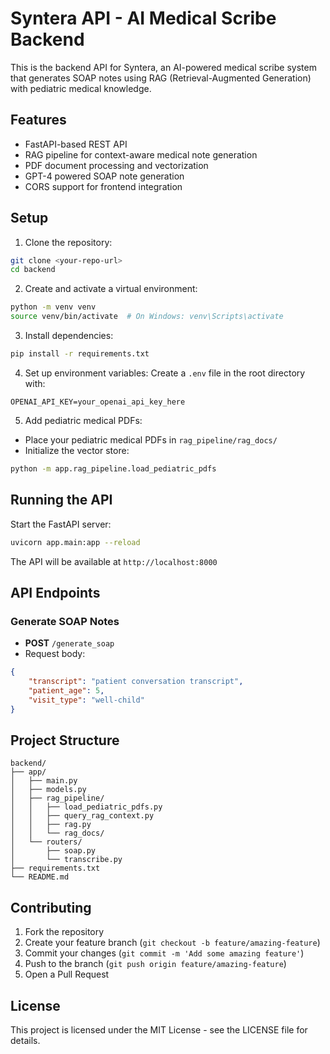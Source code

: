 # Syntera API - AI Medical Scribe Backend

This is the backend API for Syntera, an AI-powered medical scribe system that generates SOAP notes using RAG (Retrieval-Augmented Generation) with pediatric medical knowledge.

## Features

- FastAPI-based REST API
- RAG pipeline for context-aware medical note generation
- PDF document processing and vectorization
- GPT-4 powered SOAP note generation
- CORS support for frontend integration

## Setup

1. Clone the repository:
```bash
git clone <your-repo-url>
cd backend
```

2. Create and activate a virtual environment:
```bash
python -m venv venv
source venv/bin/activate  # On Windows: venv\Scripts\activate
```

3. Install dependencies:
```bash
pip install -r requirements.txt
```

4. Set up environment variables:
Create a `.env` file in the root directory with:
```
OPENAI_API_KEY=your_openai_api_key_here
```

5. Add pediatric medical PDFs:
- Place your pediatric medical PDFs in `rag_pipeline/rag_docs/`
- Initialize the vector store:
```bash
python -m app.rag_pipeline.load_pediatric_pdfs
```

## Running the API

Start the FastAPI server:
```bash
uvicorn app.main:app --reload
```

The API will be available at `http://localhost:8000`

## API Endpoints

### Generate SOAP Notes
- **POST** `/generate_soap`
- Request body:
```json
{
    "transcript": "patient conversation transcript",
    "patient_age": 5,
    "visit_type": "well-child"
}
```

## Project Structure

```
backend/
├── app/
│   ├── main.py
│   ├── models.py
│   ├── rag_pipeline/
│   │   ├── load_pediatric_pdfs.py
│   │   ├── query_rag_context.py
│   │   ├── rag.py
│   │   └── rag_docs/
│   └── routers/
│       ├── soap.py
│       └── transcribe.py
├── requirements.txt
└── README.md
```

## Contributing

1. Fork the repository
2. Create your feature branch (`git checkout -b feature/amazing-feature`)
3. Commit your changes (`git commit -m 'Add some amazing feature'`)
4. Push to the branch (`git push origin feature/amazing-feature`)
5. Open a Pull Request

## License

This project is licensed under the MIT License - see the LICENSE file for details. 